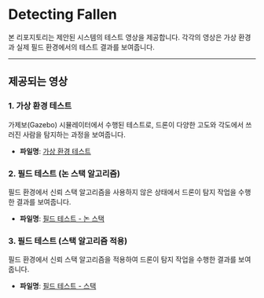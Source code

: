 # Detecting Fallen

본 리포지토리는 제안된 시스템의 테스트 영상을 제공합니다. 각각의 영상은 가상 환경과 실제 필드 환경에서의 테스트 결과를 보여줍니다.

---

## 제공되는 영상

### 1. 가상 환경 테스트
가제보(Gazebo) 시뮬레이터에서 수행된 테스트로, 드론이 다양한 고도와 각도에서 쓰러진 사람을 탐지하는 과정을 보여줍니다.
- **파일명**: [가상 환경 테스트](https://github.com/kdykmg/Detecting_Fallen/blob/main/%EA%B0%80%EC%A0%9C%EB%B3%B4%ED%99%98%EA%B2%BD.mp4)

### 2. 필드 테스트 (논 스택 알고리즘)
필드 환경에서 신뢰 스택 알고리즘을 사용하지 않은 상태에서 드론이 탐지 작업을 수행한 결과를 보여줍니다.
- **파일명**: [필드 테스트 - 논 스택](https://github.com/kdykmg/Detecting_Fallen/blob/main/%ED%95%84%EB%93%9C%ED%85%8C%EC%8A%A4%ED%8A%B8_%EB%85%BC%EC%8A%A4%ED%83%9D.mp4)

### 3. 필드 테스트 (스택 알고리즘 적용)
필드 환경에서 신뢰 스택 알고리즘을 적용하여 드론이 탐지 작업을 수행한 결과를 보여줍니다.
- **파일명**: [필드 테스트 - 스택](https://github.com/kdykmg/Detecting_Fallen/blob/main/%ED%95%84%EB%93%9C%ED%85%8C%EC%8A%A4%ED%8A%B8_%EC%8A%A4%ED%83%9D.mp4)
